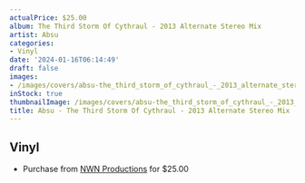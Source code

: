 ```yaml
---
actualPrice: $25.00
album: The Third Storm Of Cythraul - 2013 Alternate Stereo Mix
artist: Absu
categories:
- Vinyl
date: '2024-01-16T06:14:49'
draft: false
images:
- /images/covers/absu-the_third_storm_of_cythraul_-_2013_alternate_stereo_mix.jpg
inStock: true
thumbnailImage: /images/covers/absu-the_third_storm_of_cythraul_-_2013_alternate_stereo_mix-thumb.jpg
title: Absu - The Third Storm Of Cythraul - 2013 Alternate Stereo Mix
---
```


## Vinyl
* Purchase from [NWN Productions](http://shop.nwnprod.com/index.php?route=product/product&path=75&product_id=45508&sort=pd.name&order=ASC) for $25.00
